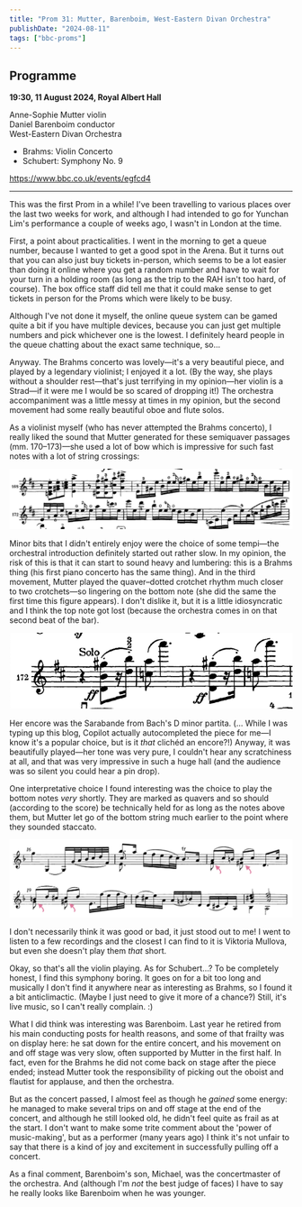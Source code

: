 ```yaml
---
title: "Prom 31: Mutter, Barenboim, West-Eastern Divan Orchestra"
publishDate: "2024-08-11"
tags: ["bbc-proms"]
---
```


## Programme

**19:30, 11 August 2024, Royal Albert Hall**

Anne-Sophie Mutter violin<br />
Daniel Barenboim conductor<br />
West-Eastern Divan Orchestra

- Brahms: Violin Concerto
- Schubert: Symphony No. 9

https://www.bbc.co.uk/events/egfcd4

---------

This was the first Prom in a while!
I've been travelling to various places over the last two weeks for work, and although I had intended to go for Yunchan Lim's performance a couple of weeks ago, I wasn't in London at the time.

First, a point about practicalities.
I went in the morning to get a queue number, because I wanted to get a good spot in the Arena.
But it turns out that you can also just buy tickets in-person, which seems to be a lot easier than doing it online where you get a random number and have to wait for your turn in a holding room (as long as the trip to the RAH isn't too hard, of course).
The box office staff did tell me that it could make sense to get tickets in person for the Proms which were likely to be busy.

Although I've not done it myself, the online queue system can be gamed quite a bit if you have multiple devices, because you can just get multiple numbers and pick whichever one is the lowest.
I definitely heard people in the queue chatting about the exact same technique, so...

Anyway.
The Brahms concerto was lovely—it's a very beautiful piece, and played by a legendary violinist; I enjoyed it a lot.
(By the way, she plays without a shoulder rest—that's just terrifying in my opinion—her violin is a Strad—if it were me I would be so scared of dropping it!)
The orchestra accompaniment was a little messy at times in my opinion, but the second movement had some really beautiful oboe and flute solos.

As a violinist myself (who has never attempted the Brahms concerto), I really liked the sound that Mutter generated for these semiquaver passages (mm. 170–173)—she used a lot of bow which is impressive for such fast notes with a lot of string crossings:

![Brahms excerpt 1](./brahms1.png)

Minor bits that I didn't entirely enjoy were the choice of some tempi—the orchestral introduction definitely started out rather slow.
In my opinion, the risk of this is that it can start to sound heavy and lumbering: this is a Brahms thing (his first piano concerto has the same thing).
And in the third movement, Mutter played the quaver–dotted crotchet rhythm much closer to two crotchets—so lingering on the bottom note (she did the same the first time this figure appears).
I don't dislike it, but it is a little idiosyncratic and I think the top note got lost (because the orchestra comes in on that second beat of the bar).

![Brahms excerpt 2](./brahms2.png)

Her encore was the Sarabande from Bach's D minor partita.
(... While I was typing up this blog, Copilot actually autocompleted the piece for me—I know it's a popular choice, but is it _that_ clichéd an encore?!)
Anyway, it was beautifully played—her tone was very pure, I couldn't hear any scratchiness at all, and that was very impressive in such a huge hall (and the audience was so silent you could hear a pin drop).

One interpretative choice I found interesting was the choice to play the bottom notes _very_ shortly.
They are marked as quavers and so should (according to the score) be technically held for as long as the notes above them, but Mutter let go of the bottom string much earlier to the point where they sounded staccato.

![Bach excerpt](./bach.png)

I don't necessarily think it was good or bad, it just stood out to me!
I went to listen to a few recordings and the closest I can find to it is Viktoria Mullova, but even she doesn't play them _that_ short.

Okay, so that's all the violin playing.
As for Schubert...?
To be completely honest, I find this symphony boring.
It goes on for a bit too long and musically I don't find it anywhere near as interesting as Brahms, so I found it a bit anticlimactic.
(Maybe I just need to give it more of a chance?)
Still, it's live music, so I can't really complain. :)

What I did think was interesting was Barenboim.
Last year he retired from his main conducting posts for health reasons, and some of that frailty was on display here: he sat down for the entire concert, and his movement on and off stage was very slow, often supported by Mutter in the first half.
In fact, even for the Brahms he did not come back on stage after the piece ended; instead Mutter took the responsibility of picking out the oboist and flautist for applause, and then the orchestra.

But as the concert passed, I almost feel as though he _gained_ some energy: he managed to make several trips on and off stage at the end of the concert, and although he still looked old, he didn't feel quite as frail as at the start.
I don't want to make some trite comment about the 'power of music-making', but as a performer (many years ago) I think it's not unfair to say that there is a kind of joy and excitement in successfully pulling off a concert.

As a final comment, Barenboim's son, Michael, was the concertmaster of the orchestra.
And (although I'm _not_ the best judge of faces) I have to say he really looks like Barenboim when he was younger.
